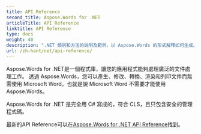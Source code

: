 ```yaml
---
title: API Reference
second_title: Aspose.Words for .NET
articleTitle: API Reference
linktitle: API Reference
type: docs
weight: 40
description: ".NET 類別和方法的說明及範例，以 Aspose.Words 的形式解釋如何生成、轉換、修改、顯示和列印文件，而不使用 Microsoft Word 。"
url: /zh-hant/net/api-reference/
---
```


 Aspose.Words for .NET是一個程式庫，讓您的應用程式能夠處理廣泛的文件處理工作。 透過 Aspose.Words，您可以產生、修改、轉換、渲染和列印文件而無需使用 Microsoft Word，也就是說 Microsoft Word 不需要才能使用 Aspose.Words。

Aspose.Words for .NET 是完全用 C# 寫成的，符合 CLS，且只包含安全的管理程式碼。

最新的API Reference可以在[Aspose.Words for .NET API Reference](https://reference.aspose.com/words/net/)找到。
